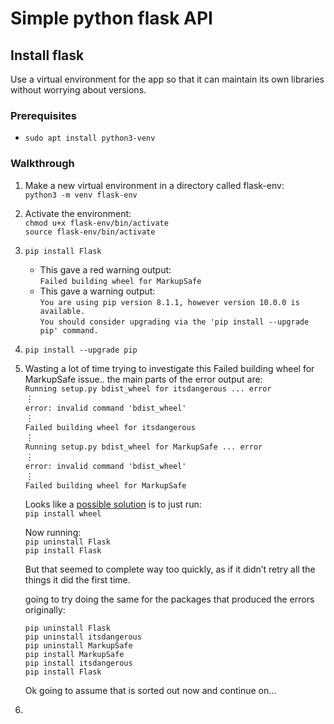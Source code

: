 # Simple python flask API

## Install flask

Use a virtual environment for the app so that it can maintain its own libraries
without worrying about versions.

### Prerequisites

* `sudo apt install python3-venv`

### Walkthrough

1. Make a new virtual environment in a directory called flask-env:<br>
    `python3 -m venv flask-env`

1. Activate the environment:<br>
    `chmod u+x flask-env/bin/activate`<br>
    `source flask-env/bin/activate`
1. `pip install Flask`
    * This gave a red warning output: <br>`Failed building wheel for MarkupSafe`
    * This gave a warning output: <br>`You are using pip version 8.1.1, however version 10.0.0 is available.`<br>`You should consider upgrading via the 'pip install --upgrade pip' command.`
1. `pip install --upgrade pip`
1. Wasting a lot of time trying to investigate this Failed building wheel for 
MarkupSafe issue.. the main parts of the error output are:<br>
`Running setup.py bdist_wheel for itsdangerous ... error`<br>
&vellip;<br>
`error: invalid command 'bdist_wheel'`<br>
&vellip;<br>
`Failed building wheel for itsdangerous`<br>
&vellip;<br>
`Running setup.py bdist_wheel for MarkupSafe ... error`<br>
&vellip;<br>
`error: invalid command 'bdist_wheel'`<br>
&vellip;<br>
`Failed building wheel for MarkupSafe`

    Looks like a 
    [possible solution](https://stackoverflow.com/questions/34819221/why-is-python-setup-py-saying-invalid-command-bdist-wheel-on-travis-ci) 
    is to just run:<br>
    `pip install wheel`

    Now running:<br>
    `pip uninstall Flask`<br>
    `pip install Flask`<br>

    But that seemed to complete way too quickly, as if it didn&rsquo;t retry all the 
    things it did the first time.

    going to try doing the same for the packages that produced the errors 
    originally:<br>

    `pip uninstall Flask`<br>
    `pip uninstall itsdangerous`<br>
    `pip uninstall MarkupSafe`<br>
    `pip install MarkupSafe`<br>
    `pip install itsdangerous`<br>
    `pip install Flask`<br>

    Ok going to assume that is sorted out now and continue on&hellip;

1. 